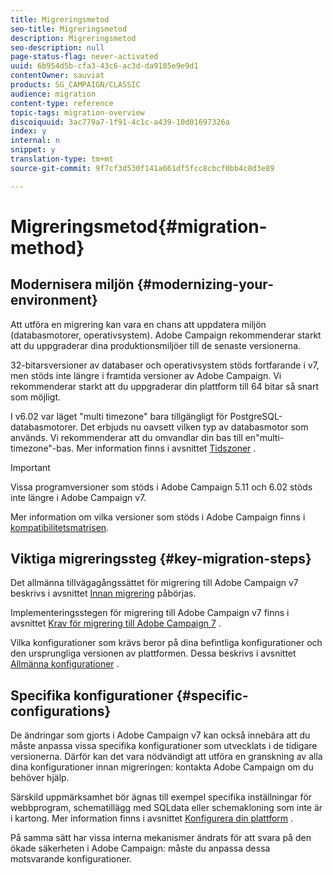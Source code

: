 ```yaml
---
title: Migreringsmetod
seo-title: Migreringsmetod
description: Migreringsmetod
seo-description: null
page-status-flag: never-activated
uuid: 6b954d5b-cfa3-43c6-ac3d-da9185e9e9d1
contentOwner: sauviat
products: SG_CAMPAIGN/CLASSIC
audience: migration
content-type: reference
topic-tags: migration-overview
discoiquuid: 3ac779a7-1f91-4c1c-a439-10d01697326a
index: y
internal: n
snippet: y
translation-type: tm+mt
source-git-commit: 9f7cf3d530f141a661df5fcc8cbcf0bb4c8d3e89

---
```



# Migreringsmetod{#migration-method}

## Modernisera miljön {#modernizing-your-environment}

Att utföra en migrering kan vara en chans att uppdatera miljön (databasmotorer, operativsystem). Adobe Campaign rekommenderar starkt att du uppgraderar dina produktionsmiljöer till de senaste versionerna.

32-bitarsversioner av databaser och operativsystem stöds fortfarande i v7, men stöds inte längre i framtida versioner av Adobe Campaign. Vi rekommenderar starkt att du uppgraderar din plattform till 64 bitar så snart som möjligt.

I v6.02 var läget &quot;multi timezone&quot; bara tillgängligt för PostgreSQL-databasmotorer. Det erbjuds nu oavsett vilken typ av databasmotor som används. Vi rekommenderar att du omvandlar din bas till en&quot;multi-timezone&quot;-bas. Mer information finns i avsnittet [Tidszoner](../../migration/using/general-configurations.md#time-zones) .

>[!IMPORTANT]
>
>Vissa programversioner som stöds i Adobe Campaign 5.11 och 6.02 stöds inte längre i Adobe Campaign v7.
>
>Mer information om vilka versioner som stöds i Adobe Campaign finns i [kompatibilitetsmatrisen](https://helpx.adobe.com/campaign/kb/compatibility-matrix.html).

## Viktiga migreringssteg {#key-migration-steps}

Det allmänna tillvägagångssättet för migrering till Adobe Campaign v7 beskrivs i avsnittet [Innan migrering](../../migration/using/before-starting-migration.md) påbörjas.

Implementeringsstegen för migrering till Adobe Campaign v7 finns i avsnittet [Krav för migrering till Adobe Campaign 7](../../migration/using/prerequisites-for-migration-to-adobe-campaign-7.md) .

Vilka konfigurationer som krävs beror på dina befintliga konfigurationer och den ursprungliga versionen av plattformen. Dessa beskrivs i avsnittet [Allmänna konfigurationer](../../migration/using/general-configurations.md) .

## Specifika konfigurationer {#specific-configurations}

De ändringar som gjorts i Adobe Campaign v7 kan också innebära att du måste anpassa vissa specifika konfigurationer som utvecklats i de tidigare versionerna. Därför kan det vara nödvändigt att utföra en granskning av alla dina konfigurationer innan migreringen: kontakta Adobe Campaign om du behöver hjälp.

Särskild uppmärksamhet bör ägnas till exempel specifika inställningar för webbprogram, schematillägg med SQLdata eller schemakloning som inte är i kartong. Mer information finns i avsnittet [Konfigurera din plattform](../../migration/using/configuring-your-platform.md) .

På samma sätt har vissa interna mekanismer ändrats för att svara på den ökade säkerheten i Adobe Campaign: måste du anpassa dessa motsvarande konfigurationer.
